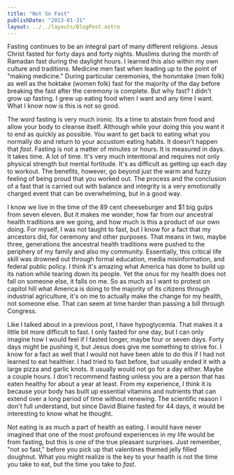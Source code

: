 ```yaml
---
title: "Not So Fast"
publishDate: "2013-01-31"
layout: ../../layouts/BlogPost.astro
---
```


Fasting continues to be an integral part of many different religions. Jesus Christ fasted for forty days and forty nights. Muslims during the month of Ramadan fast during the daylight hours. I learned this also within my own culture and traditions. Medicine men fast when leading up to the point of "making medicine." During particular ceremonies, the honvntake (men folk) as well as the hoktake (women folk) fast for the majority of the day before breaking the fast after the ceremony is complete. But why fast? I didn't grow up fasting. I grew up eating food when I want and any time I want. What I know now is this is not so good.

The word fasting is very much ironic. Its a time to abstain from food and allow your body to cleanse itself. Although while your doing this you want it to end as quickly as possible. You want to get back to eating what you normally do and return to your accustom eating habits. It doesn't happen that _fast_. Fasting is not a matter of minutes or hours. It is measured in days. It takes time. A lot of time. It's very much intentional and requires not only physical strength but mental fortitude. It's as difficult as getting up each day to workout. The benefits, however, go beyond just the warm and fuzzy feeling of being proud that you worked out. The process and the conclusion of a fast that is carried out with balance and integrity is a very emotionally charged event that can be overwhelming, but in a good way. 

I know we live in the time of the 89 cent cheeseburger and $1 big gulps from seven eleven. But it makes me wonder, how far from our ancestral health traditions are we going, and how much is this a product of our own doing. For myself, I was not taught to fast, but I know for a fact that my ancestors did, for ceremony and other purposes. That means in two, maybe three, generations the ancestral health traditions were pushed to the periphery of my family and also my community. Essentially, this critical life skill was drowned out through formal education, media misinformation, and federal public policy. I think it's amazing what America has done to build up its nation while tearing down its people. Yet the onus for my health does not fall on someone else, it falls on me. So as much as I want to protest on capitol hill what America is doing to the majority of its citizens through industrial agriculture, it's on me to actually make the change for my health, not someone else. That can seem at time harder than passing a bill through Congress.

Like I talked about in a previous post, I have hypoglycemia. That makes it a little bit more difficult to fast. I only fasted for one day, but I can only imagine how I would feel if I fasted longer, maybe four or seven days. Forty days might be pushing it, but Jesus does give me something to strive for. I know for a fact as well that I would not have been able to do this if I had not learned to eat healthier. I had tried to fast before, but usually ended it with a large pizza and garlic knots. It usually would not go for a day either. Maybe a couple hours. I don't recommend fasting unless you are a person that has eaten healthy for about a year at least. From my experience, I think it is because your body has built up essential vitamins and nutrients that can extend over a long period of time without renewing. The scientific reason I don't full understand, but since David Blaine fasted for 44 days, it would be interesting to know what he thought.  

Not eating is as much a part of health as eating. I would have never imagined that one of the most profound experiences in my life would be from fasting, but this is one of the true pleasant surprises. Just remember, "not so fast," before you pick up that valentines themed jelly filled doughnut. What you might realize is the key to your health is not the time you take to eat, but the time you take to _fast_.
